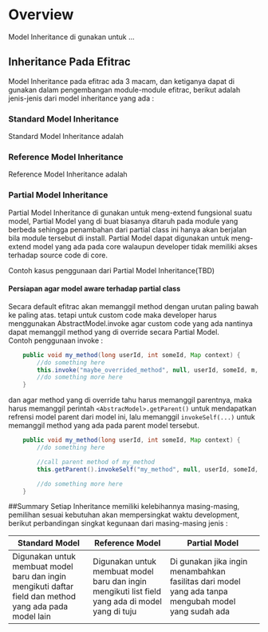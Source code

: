 # Overview
Model Inheritance di gunakan untuk ...

## Inheritance Pada Efitrac
Model Inheritance pada efitrac ada 3 macam, dan ketiganya dapat di gunakan dalam pengembangan module-module efitrac, berikut adalah jenis-jenis dari model inheritance yang ada :
### Standard Model Inheritance
Standard Model Inheritance adalah
### Reference Model Inheritance
Reference Model Inheritance adalah
### Partial Model Inheritance
Partial Model Inheritance di gunakan untuk meng-extend fungsional suatu model, Partial Model yang di buat biasanya ditaruh pada module yang berbeda sehingga penambahan dari partial class ini hanya akan berjalan bila module tersebut di install. Partial Model dapat digunakan untuk meng-extend model yang ada pada core walaupun developer tidak memiliki akses terhadap source code di core.

Contoh kasus penggunaan dari Partial Model Inheritance(TBD)

#### Persiapan agar model aware terhadap partial class
Secara default efitrac akan memanggil method dengan urutan paling bawah ke paling atas. tetapi untuk custom code maka developer harus menggunakan AbstractModel.invoke agar custom code yang ada nantinya dapat memanggil method yang di override secara Partial Model.
<br>Contoh penggunaan invoke :

```java
    public void my_method(long userId, int someId, Map context) {    
        //do something here   
        this.invoke("maybe_overrided_method", null, userId, someId, m, context);
        //do something more here
    }
```

dan agar method yang di override tahu harus memanggil parentnya, maka harus memanggil perintah `<AbstracModel>.getParent()` untuk mendapatkan refrensi model parent dari model ini, lalu memanggil `invokeSelf(...)` untuk memanggil method yang ada pada parent model tersebut.

```java
    public void my_method(long userId, int someId, Map context) {    
        //do something here   

        //call parent method of my_method
        this.getParent().invokeSelf("my_method", null, userId, someId, m, context);

        //do something more here
    }
```

##Summary
Setiap Inheritance memiliki kelebihannya masing-masing, pemilihan sesuai kebutuhan akan mempersingkat waktu development, berikut perbandingan singkat kegunaan dari masing-masing jenis :

| Standard Model | Reference Model | Partial Model |
|--|--|--|
| Digunakan untuk membuat model baru dan ingin mengikuti daftar field dan method yang ada pada model lain |Digunakan untuk membuat model baru dan ingin mengikuti list field yang ada di model yang di tuju | Di gunakan jika ingin menambahkan fasilitas dari model yang ada tanpa mengubah model yang sudah ada  | 